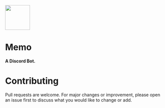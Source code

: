 <img src="https://raw.githubusercontent.com/sijey-praveen/Memo/0aa1fcf7b34811ac4169929235cc13d2a208b7a8/VisualElements/VisualElements_512.svg" width="80px">

# Memo
**A Discord Bot.**

# Contributing
Pull requests are welcome. For major changes or improvement, please open an issue first to discuss what you would like to change or add. 
